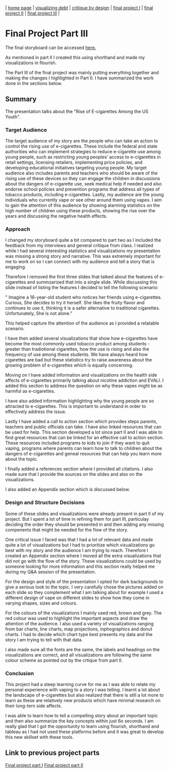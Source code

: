 | [home page](https://cmustudent.github.io/tswd-portfolio-templates/) | [visualizing debt](visualizing-government-debt) | [critique by design](critique-by-design) | [final project I](final-project-part-one) | [final project II](final-project-part-two) | [final project III](final-project-part-three) |

# Final Project Part III

The final storyboard can be accessed [here.](https://carnegiemellon.shorthandstories.com/rise-of-e-cigarettes-among-us-youth/index.html) 

As mentioned in part II I created this using shorthand and made my visualizations in flourish. 

The Part III of the final project was mainly putting everything together and making the changes I highlighted in Part II. I have summarized the work done in the sections below. 


## Summary 

The presentation talks about the "Rise of E-cigarettes Among the US Youth". 

### Target Audience

The target audience of my story are the people who can take an action to control the rising use of e-cigarettes. These include the federal and state authorities who can implement strategies to reduce e-cigarette use among young people, such as restricting young peoples’ access to e-cigarettes in retail settings, licensing retailers, implementing price policies, and developing educational initiatives targeting young people. My target audience also includes parents and teachers who should be aware of the rising use of these devices so they can engage the children in discussions about the dangers of e-cigarette use, seek medical help if needed and also endorse school policies and prevention programs that address all types of tobacco products, including e-cigarettes. Lastly, my audience are the young individuals who currently vape or see other around them using vapes. I aim to gain the attention of this audience by showing alarming statistics on the high number of children using these products, showing the rise over the years and discussing the negative health effects. 

### Approach 

I changed my storyboard quite a bit compared to part two as I included the feedback from my interviews and general critique from class. I realized while I had several interesting statistics and visualizations my presentation was missing a strong story and narrative. This was extremely important for me to work on so I can connect with my audience and tell a story that is engaging.

Therefore I removed the first three slides that talked about the features of e-cigarettes and summzarized that into a single slide. While discussing this slide instead of listing the features I decided to tell the following scenario: 

" Imagine a 16-year-old student who notices her friends using e-cigarettes. Curious, She decides to try it herself. She likes the fruity flavor and continues to use it, thinking it is a safer alternative to traditional cigarettes. Unfortunately, She is not alone."

This helped capture the attention of the audience as I provided a relatable scenario. 

I have then added several visualizations that show how e-cigarettes have become the most commonly used tobacco product among students - greater than tradiotional cigarettes, how the use is rising and also the frequency of use among these students. We have always heard how cigarettes are bad but these statistics try to raise awareness about the growing problem of e-cigarettes which is equally concerning. 

Moving on I have added information and visualizations on the health side affects of e-cigarettes primarily talking about nicotine addiction and EVALI. I added this section to address the question on why these vapes might be as harmful as e-cigarettes. 

I have also added information highlighting why the young people are so attracted to e-cigarettes. This is important to understand in order to effectively address the issue. 

Lastly I have added a call to action section which provides steps parents, teachers and public officials can take. I have also linked resources that can be used for help. This section developed a lot since part II and I was able to find great resources that can be linked for an effective call to action section. These resources included programs to kids to join if they want to quit vaping, programs where parents can learn how to talk to children about the dangers of e-cigarettes and geneal resources that can help you learn more about the topic. 

I finally added a references section where I provided all citations. I also made sure that I provide the sources on the slides and also on the visualizations. 

I also added an Appendix section which is discussed below. 

### Design and Structure Decisions

Some of these slides and visualizations were already present in part II of my project. But I spent a lot of time in refining them for part III, particulay deciding the order they should be presented in and then adding any missing compenents that might be needed for the flow of the story. 

One critical issue I faced was that I had a lot of relevant data and made quite a lot of visualizations but I had to prioritize which visualizations go best with my story and the audience I am trying to reach. Therefore I created an Appendix section where I moved all the extra visualizations that did not go with the flow of the story. These visualizations could be used by someone looking for more information and this section really helped me during my Q&A session of the presentation. 

For the design and style of the presentation I opted for dark backgrounds to give a serious look to the topic. I very carefully chose the pictures added on each slide so they complement what I am talking about for example I used a different design of vape on different slides to show how they come in varying shapes, sizes and colours. 

For the colours of the visualizations I mainly used red, brown and grey. The red colour was used to highlight the important aspects and draw the attention of the audience. I also used a variety of visualizations ranging from bar charts, line charts, map projections, inphographics and donut charts. I had to decide which chart type best presents my data and the story I am trying to tell with that data. 

I also made sure all the fonts are the same, the labels and headings on the visualizations are correct, and all visualizations are following the same colour scheme as pointed out by the crtique from part II. 


### Conclusion 

This project had a steep learning curve for me as I was able to relate my personal experience with vaping to a story I was telling. I learnt a lot about the landscape of e-cigarettes but also realized that there is still a lot more to learn as these are relatively new products which have minimal research on their long-tern side affects. 

I was able to learn how to tell a compelling story about an important topic and then also summarize the key concepts within just 6o seconds. I am really glad that I got the opportunity to learn using flourish, shorthand and tableau as I had not used these platforms before and it was great to develop this new skillset with these tools. 

## Link to previous project parts

[Final project part I](final-project-part-one)
[Final project part II](final-project-part-two) 


